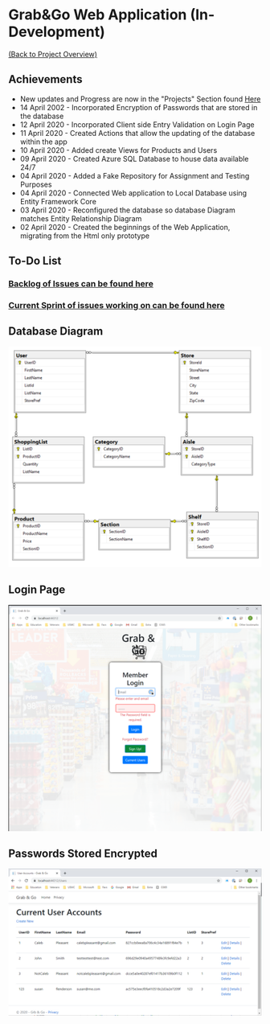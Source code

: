 # Grab&Go Web Application (In-Development)

[(Back to Project Overview)](https://github.com/cjpleasant88/Grab-Go)

## Achievements

- New updates and Progress are now in the "Projects" Section found [Here](https://github.com/cjpleasant88/Grab-Go/projects)
- 14 April 2002 - Incorporated Encryption of Passwords that are stored in the database
- 12 April 2020 - Incorporated Client side Entry Validation on Login Page
- 11 April 2020 - Created Actions that allow the updating of the database within the app
- 10 April 2020 - Added create Views for Products and Users
- 09 April 2020 - Created Azure SQL Database to house data available 24/7
- 04 April 2020 - Added a Fake Repository for Assignment and Testing Purposes
- 04 April 2020 - Connected Web application to Local Database using Entity Framework Core
- 03 April 2020 - Reconfigured the database so database Diagram matches Entity Relationship Diagram
- 02 April 2020 - Created the beginnings of the Web Application, migrating from the Html only prototype

## To-Do List
[<h3>Backlog of Issues can be found here</h3>](https://github.com/cjpleasant88/Grab-Go/issues)

[<h3>Current Sprint of issues working on can be found here</h3>](https://github.com/cjpleasant88/Grab-Go/projects)

 ## Database Diagram
 ![Database Diagram](https://github.com/cjpleasant88/Grab-Go/blob/master/Assets/Database%20Diagram.PNG)



## Login Page

![Login Page](https://github.com/cjpleasant88/Grab-Go/blob/master/GrabAndGo/Assets/20200412loginpage.PNG)

## Passwords Stored Encrypted

![User Accounts Page](https://github.com/cjpleasant88/Grab-Go/blob/master/GrabAndGo/Assets/ShowEncryptedPasswords.PNG)
